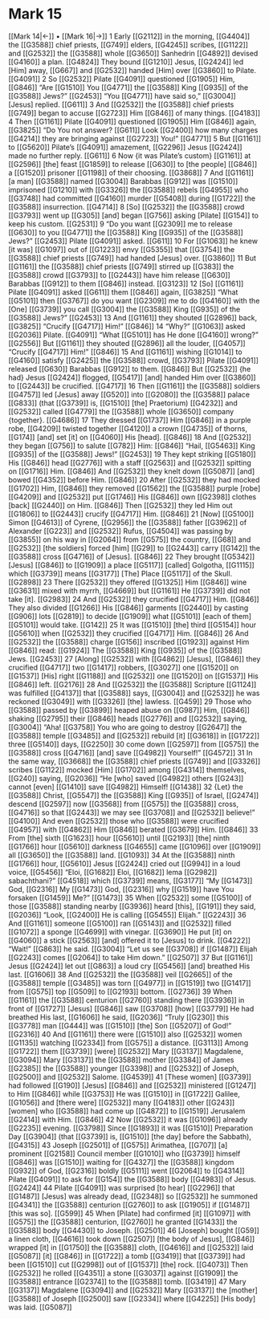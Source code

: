 # Mark 15
[[Mark 14|←]] • [[Mark 16|→]]
1 Early [[G2112]] in the morning, [[G4404]] the [[G3588]] chief priests, [[G749]] elders, [[G4245]] scribes, [[G1122]] and [[G2532]] the [[G3588]] whole [[G3650]] Sanhedrin [[G4892]] devised [[G4160]] a plan. [[G4824]] They bound [[G1210]] Jesus, [[G2424]] led [Him] away, [[G667]] and [[G2532]] handed [Him] over [[G3860]] to Pilate. [[G4091]] 
2 So [[G2532]] Pilate [[G4091]] questioned [[G1905]] Him, [[G846]] “Are [[G1510]] You [[G4771]] the [[G3588]] King [[G935]] of the [[G3588]] Jews?” [[G2453]] “You [[G4771]] have said so,” [[G3004]] [Jesus] replied. [[G611]] 
3 And [[G2532]] the [[G3588]] chief priests [[G749]] began to accuse [[G2723]] Him [[G846]] of many things. [[G4183]] 
4 Then [[G1161]] Pilate [[G4091]] questioned [[G1905]] Him [[G846]] again, [[G3825]] “Do You not answer? [[G611]] Look [[G2400]] how many charges [[G4214]] they are bringing against [[G2723]] You!” [[G4771]] 
5 But [[G1161]] to [[G5620]] Pilate’s [[G4091]] amazement, [[G2296]] Jesus [[G2424]] made no further reply. [[G611]] 
6 Now {it was Pilate’s custom} [[G1161]] at [[G2596]] [the] feast [[G1859]] to release [[G630]] to [the people] [[G846]] a [[G1520]] prisoner [[G1198]] of their choosing. [[G3868]] 
7 And [[G1161]] [a man] [[G3588]] named [[G3004]] Barabbas [[G912]] was [[G1510]] imprisoned [[G1210]] with [[G3326]] the [[G3588]] rebels [[G4955]] who [[G3748]] had committed [[G4160]] murder [[G5408]] during [[G1722]] the [[G3588]] insurrection. [[G4714]] 
8 [So] [[G2532]] the [[G3588]] crowd [[G3793]] went up [[G305]] [and] began [[G756]] asking [Pilate] [[G154]] to keep his custom. [[G2531]] 
9 “Do you want [[G2309]] me to release [[G630]] to you [[G4771]] the [[G3588]] King [[G935]] of the [[G3588]] Jews?” [[G2453]] Pilate [[G4091]] asked. [[G611]] 
10 For [[G1063]] he knew [it was] [[G1097]] out of [[G1223]] envy [[G5355]] that [[G3754]] the [[G3588]] chief priests [[G749]] had handed [Jesus] over. [[G3860]] 
11 But [[G1161]] the [[G3588]] chief priests [[G749]] stirred up [[G383]] the [[G3588]] crowd [[G3793]] to [[G2443]] have him release [[G630]] Barabbas [[G912]] to them [[G846]] instead. [[G3123]] 
12 [So] [[G1161]] Pilate [[G4091]] asked [[G611]] them [[G846]] again, [[G3825]] “What [[G5101]] then [[G3767]] do you want [[G2309]] me to do [[G4160]] with the [One] [[G3739]] you call [[G3004]] the [[G3588]] King [[G935]] of the [[G3588]] Jews?” [[G2453]] 
13 And [[G1161]] they shouted [[G2896]] back, [[G3825]] “Crucify [[G4717]] Him!” [[G846]] 
14 “Why?” [[G1063]] asked [[G2036]] Pilate. [[G4091]] “What [[G5101]] has He done [[G4160]] wrong?” [[G2556]] But [[G1161]] they shouted [[G2896]] all the louder, [[G4057]] “Crucify [[G4717]] Him!” [[G846]] 
15 And [[G1161]] wishing [[G1014]] to [[G4160]] satisfy [[G2425]] the [[G3588]] crowd, [[G3793]] Pilate [[G4091]] released [[G630]] Barabbas [[G912]] to them. [[G846]] But [[G2532]] {he had} Jesus [[G2424]] flogged, [[G5417]] [and] handed Him over [[G3860]] to [[G2443]] be crucified. [[G4717]] 
16 Then [[G1161]] the [[G3588]] soldiers [[G4757]] led [Jesus] away [[G520]] into [[G2080]] the [[G3588]] palace [[G833]] (that [[G3739]] is, [[G1510]] [the] Praetorium) [[G4232]] and [[G2532]] called [[G4779]] the [[G3588]] whole [[G3650]] company {together}. [[G4686]] 
17 They dressed [[G1737]] Him [[G846]] in a purple robe, [[G4209]] twisted together [[G4120]] a crown [[G4735]] of thorns, [[G174]] [and] set [it] on [[G4060]] His [head]. [[G846]] 
18 And [[G2532]] they began [[G756]] to salute [[G782]] Him: [[G846]] “Hail, [[G5463]] King [[G935]] of the [[G3588]] Jews!” [[G2453]] 
19 They kept striking [[G5180]] His [[G846]] head [[G2776]] with a staff [[G2563]] and [[G2532]] spitting on [[G1716]] Him. [[G846]] And [[G2532]] they knelt down [[G5087]] [and] bowed [[G4352]] before Him. [[G846]] 
20 After [[G2532]] they had mocked [[G1702]] Him, [[G846]] they removed [[G1562]] the [[G3588]] purple [robe] [[G4209]] and [[G2532]] put [[G1746]] His [[G846]] own [[G2398]] clothes [back] [[G2440]] on Him. [[G846]] Then [[G2532]] they led Him out [[G1806]] to [[G2443]] crucify [[G4717]] Him. [[G846]] 
21 [Now] [[G5100]] Simon [[G4613]] of Cyrene, [[G2956]] the [[G3588]] father [[G3962]] of Alexander [[G223]] and [[G2532]] Rufus, [[G4504]] was passing by [[G3855]] on his way in [[G2064]] from [[G575]] the country, [[G68]] and [[G2532]] [the soldiers] forced [him] [[G29]] to [[G2443]] carry [[G142]] the [[G3588]] cross [[G4716]] of [Jesus]. [[G846]] 
22 They brought [[G5342]] [Jesus] [[G846]] to [[G1909]] a place [[G5117]] [called] Golgotha, [[G1115]] which [[G3739]] means [[G3177]] [The] Place [[G5117]] of the Skull. [[G2898]] 
23 There [[G2532]] they offered [[G1325]] Him [[G846]] wine [[G3631]] mixed with myrrh, [[G4669]] but [[G1161]] He [[G3739]] did not take [it]. [[G2983]] 
24 And [[G2532]] they crucified [[G4717]] Him. [[G846]] They also divided [[G1266]] His [[G846]] garments [[G2440]] by casting [[G906]] lots [[G2819]] to decide [[G1909]] what [[G5101]] [each of them] [[G5101]] would take. [[G142]] 
25 It was [[G1510]] [the] third [[G5154]] hour [[G5610]] when [[G2532]] they crucified [[G4717]] Him. [[G846]] 
26 And [[G2532]] the [[G3588]] charge [[G156]] inscribed [[G1923]] against Him [[G846]] read: [[G1924]] The [[G3588]] King [[G935]] of the [[G3588]] Jews. [[G2453]] 
27 [Along] [[G2532]] with [[G4862]] [Jesus], [[G846]] they crucified [[G4717]] two [[G1417]] robbers, [[G3027]] one [[G1520]] on [[G1537]] [His] right [[G1188]] and [[G2532]] one [[G1520]] on [[G1537]] His [[G846]] left. [[G2176]] 
28 And [[G2532]] the [[G3588]] Scripture [[G1124]] was fulfilled [[G4137]] that [[G3588]] says, [[G3004]] and [[G2532]] he was reckoned [[G3049]] with [[G3326]] [the] lawless. [[G459]] 
29 Those who [[G3588]] passed by [[G3899]] heaped abuse on [[G987]] Him, [[G846]] shaking [[G2795]] their [[G846]] heads [[G2776]] and [[G2532]] saying, [[G3004]] “Aha! [[G3758]] You who are going to destroy [[G2647]] the [[G3588]] temple [[G3485]] and [[G2532]] rebuild [it] [[G3618]] in [[G1722]] three [[G5140]] days, [[G2250]] 
30 come down [[G2597]] from [[G575]] the [[G3588]] cross [[G4716]] [and] save [[G4982]] Yourself!” [[G4572]] 
31 In the same way, [[G3668]] the [[G3588]] chief priests [[G749]] and [[G3326]] scribes [[G1122]] mocked [Him] [[G1702]] among [[G4314]] themselves, [[G240]] saying, [[G2036]] “He [who] saved [[G4982]] others [[G243]] cannot [even] [[G1410]] save [[G4982]] Himself! [[G1438]] 
32 {Let} the [[G3588]] Christ, [[G5547]] the [[G3588]] King [[G935]] of Israel, [[G2474]] descend [[G2597]] now [[G3568]] from [[G575]] the [[G3588]] cross, [[G4716]] so that [[G2443]] we may see [[G3708]] and [[G2532]] believe!” [[G4100]] And even [[G2532]] those who [[G3588]] were crucified [[G4957]] with [[G4862]] Him [[G846]] berated [[G3679]] Him. [[G846]] 
33 From [the] sixth [[G1623]] hour [[G5610]] until [[G2193]] [the] ninth [[G1766]] hour [[G5610]] darkness [[G4655]] came [[G1096]] over [[G1909]] all [[G3650]] the [[G3588]] land. [[G1093]] 
34 At the [[G3588]] ninth [[G1766]] hour, [[G5610]] Jesus [[G2424]] cried out [[G994]] in a loud voice, [[G5456]] “Eloi, [[G1682]] Eloi, [[G1682]] lema [[G2982]] sabachthani?” [[G4518]] which [[G3739]] means, [[G3177]] “My [[G1473]] God, [[G2316]] My [[G1473]] God, [[G2316]] why [[G1519]] have You forsaken [[G1459]] Me?” [[G1473]] 
35 When [[G2532]] some [[G5100]] of those [[G3588]] standing nearby [[G3936]] heard [this], [[G191]] they said, [[G2036]] “Look, [[G2400]] He is calling [[G5455]] Elijah.” [[G2243]] 
36 And [[G1161]] someone [[G5100]] ran [[G5143]] and [[G2532]] filled [[G1072]] a sponge [[G4699]] with vinegar. [[G3690]] He put [it] on [[G4060]] a stick [[G2563]] [and] offered it to [Jesus] to drink. [[G4222]] “Wait!” [[G863]] he said. [[G3004]] “Let us see [[G3708]] if [[G1487]] Elijah [[G2243]] comes [[G2064]] to take Him down.” [[G2507]] 
37 But [[G1161]] Jesus [[G2424]] let out [[G863]] a loud cry [[G5456]] [and] breathed His last. [[G1606]] 
38 And [[G2532]] the [[G3588]] veil [[G2665]] of the [[G3588]] temple [[G3485]] was torn [[G4977]] in [[G1519]] two [[G1417]] from [[G575]] top [[G509]] to [[G2193]] bottom. [[G2736]] 
39 When [[G1161]] the [[G3588]] centurion [[G2760]] standing there [[G3936]] in front of [[G1727]] [Jesus] [[G846]] saw [[G3708]] [how] [[G3779]] He had breathed His last, [[G1606]] he said, [[G2036]] “Truly [[G230]] this [[G3778]] man [[G444]] was [[G1510]] [the] Son [[G5207]] of God!” [[G2316]] 
40 And [[G1161]] there were [[G1510]] also [[G2532]] women [[G1135]] watching [[G2334]] from [[G575]] a distance. [[G3113]] Among [[G1722]] them [[G3739]] [were] [[G2532]] Mary [[G3137]] Magdalene, [[G3094]] Mary [[G3137]] the [[G3588]] mother [[G3384]] of James [[G2385]] the [[G3588]] younger [[G3398]] and [[G2532]] of Joseph, [[G2500]] and [[G2532]] Salome. [[G4539]] 
41 [These women] [[G3739]] had followed [[G190]] [Jesus] [[G846]] and [[G2532]] ministered [[G1247]] to Him [[G846]] while [[G3753]] He was [[G1510]] in [[G1722]] Galilee, [[G1056]] and [there were] [[G2532]] many [[G4183]] other [[G243]] [women] who [[G3588]] had come up [[G4872]] to [[G1519]] Jerusalem [[G2414]] with Him. [[G846]] 
42 Now [[G2532]] it was [[G1096]] already [[G2235]] evening. [[G3798]] Since [[G1893]] it was [[G1510]] Preparation Day [[G3904]] (that [[G3739]] is, [[G1510]] [the day] before the Sabbath), [[G4315]] 
43 Joseph [[G2501]] of [[G575]] Arimathea, [[G707]] [a] prominent [[G2158]] Council member [[G1010]] who [[G3739]] himself [[G846]] was [[G1510]] waiting for [[G4327]] the [[G3588]] kingdom [[G932]] of God, [[G2316]] boldly [[G5111]] went [[G2064]] to [[G4314]] Pilate [[G4091]] to ask for [[G154]] the [[G3588]] body [[G4983]] of Jesus. [[G2424]] 
44 Pilate [[G4091]] was surprised [to hear] [[G2296]] that [[G1487]] [Jesus] was already dead, [[G2348]] so [[G2532]] he summoned [[G4341]] the [[G3588]] centurion [[G2760]] to ask [[G1905]] if [[G1487]] [this was so]. [[G599]] 
45 When [Pilate] had confirmed [it] [[G1097]] with [[G575]] the [[G3588]] centurion, [[G2760]] he granted [[G1433]] the [[G3588]] body [[G4430]] to Joseph. [[G2501]] 
46 [Joseph] bought [[G59]] a linen cloth, [[G4616]] took down [[G2507]] [the body of Jesus], [[G846]] wrapped [it] in [[G1750]] the [[G3588]] cloth, [[G4616]] and [[G2532]] laid [[G5087]] [it] [[G846]] in [[G1722]] a tomb [[G3419]] that [[G3739]] had been [[G1510]] cut [[G2998]] out of [[G1537]] [the] rock. [[G4073]] Then [[G2532]] he rolled [[G4351]] a stone [[G3037]] against [[G1909]] the [[G3588]] entrance [[G2374]] to the [[G3588]] tomb. [[G3419]] 
47 Mary [[G3137]] Magdalene [[G3094]] and [[G2532]] Mary [[G3137]] the [mother] [[G3588]] of Joseph [[G2500]] saw [[G2334]] where [[G4225]] [His body] was laid. [[G5087]] 
